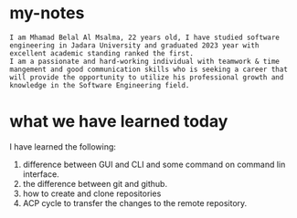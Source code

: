 # my-notes

    I am Mhamad Belal Al Msalma, 22 years old, I have studied software engineering in Jadara University and graduated 2023 year with excellent academic standing ranked the first.
    I am a passionate and hard-working individual with teamwork & time mangement and good communication skills who is seeking a career that will provide the opportunity to utilize his professional growth and knowledge in the Software Engineering field.

# what we have learned today

I have learned the following:
1. difference between GUI and CLI and some command on command lin interface.
2. the difference between git and github.
3. how to create and clone repositories
4. ACP cycle to transfer the changes to the remote repository.